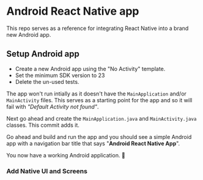 # Android React Native app

This repo serves as a reference for integrating React Native into a brand new Android app.

## Setup Android app

- Create a new Android app using the "No Activity" template.
- Set the minimum SDK version to 23
- Delete the un-used tests.

The app won't run intially as it doesn't have the `MainApplication` and/or `MainActivity` files. This serves as a starting point for the app and so it will fail with *"Default Activity not found"*.

Next go ahead and create the `MainApplication.java` and `MainActivity.java` classes. This commit adds it.

Go ahead and build and run the app and you should see a simple Android app with a navigation bar title that says "**Android React Native App**".

You now have a working Android application. :clap:

### Add Native UI and Screens


